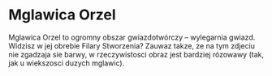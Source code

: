 # Mglawica Orzel

Mglawica Orzel to ogromny obszar gwiazdotwórczy – wylegarnia gwiazd. Widzisz w
jej obrebie Filary Stworzenia? Zauwaz takze, ze na tym zdjeciu nie zgadzaja sie
barwy, w rzeczywistosci obraz jest bardziej rózowawy (tak, jak u wiekszosci
duzych mglawic).
